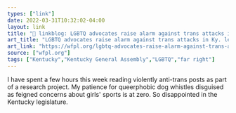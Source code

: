 ```yaml
---
types: ["link"]
date: 2022-03-31T10:32:02-04:00
layout: link
title: "🔗 linkblog: LGBTQ advocates raise alarm against trans attacks in Ky. legislature – 89.3 WFPL News Louisville'"
art_title: "LGBTQ advocates raise alarm against trans attacks in Ky. legislature – 89.3 WFPL News Louisville"
art_link: "https://wfpl.org/lgbtq-advocates-raise-alarm-against-trans-attacks-in-ky-legislature/"
source: ["wfpl.org"]
tags: ["Kentucky","Kentucky General Assembly","LGBTQ","far right"]
---
```

I have spent a few hours this week reading violently anti-trans posts as part of a research project. My patience for queerphobic dog whistles disguised as feigned concerns about girls' sports is at zero. So disappointed in the Kentucky legislature.
